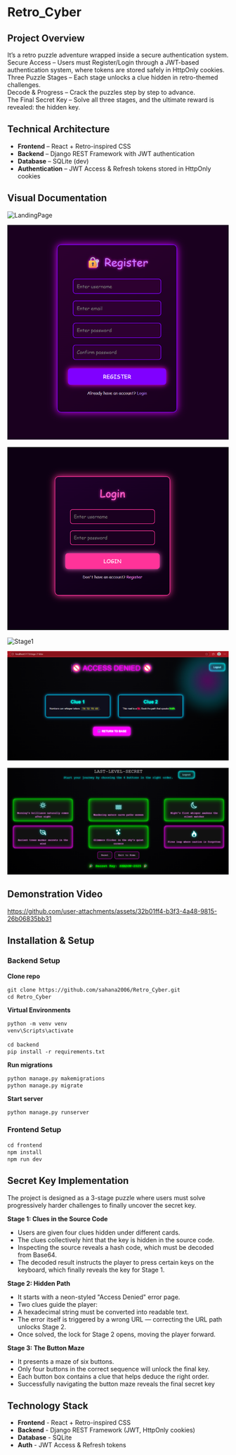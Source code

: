 # Retro_Cyber

## Project Overview

It’s a retro puzzle adventure wrapped inside a secure authentication system.  
Secure Access – Users must Register/Login through a JWT-based authentication system, where tokens are stored safely in HttpOnly cookies.  
Three Puzzle Stages – Each stage unlocks a clue hidden in retro-themed challenges.  
Decode & Progress – Crack the puzzles step by step to advance.  
The Final Secret Key – Solve all three stages, and the ultimate reward is revealed: the hidden key.

## Technical Architecture

- **Frontend** – React + Retro-inspired CSS
- **Backend** – Django REST Framework with JWT authentication
- **Database** – SQLite (dev)
- **Authentication** – JWT Access & Refresh tokens stored in HttpOnly cookies

## Visual Documentation

![LandingPage](./assets/Landing_Page.gif)

![RegisterPage](./assets/Register_Page.png)

![LoginPage](./assets/Login_Page.png)

![Stage1](./assets/Stage1.gif)

![Stage2](./assets/Stage2.png)

![Stage3](./assets/Stage3.png)

## Demonstration Video

https://github.com/user-attachments/assets/32b01ff4-b3f3-4a48-9815-26b06835bb31

## Installation & Setup

### Backend Setup

**Clone repo**

    git clone https://github.com/sahana2006/Retro_Cyber.git
    cd Retro_Cyber

**Virtual Environments**

    python -m venv venv
    venv\Scripts\activate

    cd backend
    pip install -r requirements.txt

**Run migrations**

    python manage.py makemigrations
    python manage.py migrate

**Start server**

    python manage.py runserver

### Frontend Setup

    cd frontend
    npm install
    npm run dev

## Secret Key Implementation

The project is designed as a 3-stage puzzle where users must solve progressively harder challenges to finally uncover the secret key.

**Stage 1: Clues in the Source Code**

- Users are given four clues hidden under different cards.
- The clues collectively hint that the key is hidden in the source code.
- Inspecting the source reveals a hash code, which must be decoded from Base64.
- The decoded result instructs the player to press certain keys on the keyboard, which finally reveals the key for Stage 1.

**Stage 2: Hidden Path**

- It starts with a neon-styled "Access Denied" error page.
- Two clues guide the player:
- A hexadecimal string must be converted into readable text.
- The error itself is triggered by a wrong URL — correcting the URL path unlocks Stage 2.
- Once solved, the lock for Stage 2 opens, moving the player forward.

**Stage 3: The Button Maze**

- It presents a maze of six buttons.
- Only four buttons in the correct sequence will unlock the final key.
- Each button box contains a clue that helps deduce the right order.
- Successfully navigating the button maze reveals the final secret key

## Technology Stack

- **Frontend** - React + Retro-inspired CSS
- **Backend** - Django REST Framework (JWT, HttpOnly cookies)
- **Database** - SQLite
- **Auth** - JWT Access & Refresh tokens

